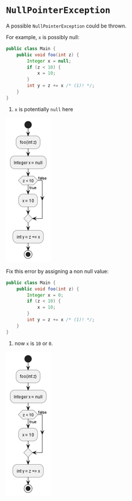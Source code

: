# `NullPointerException`

A possible `NullPointerException` could be thrown.

For example, `x` is possibly null:
```java hl_lines="7"
public class Main {
    public void foo(int z) {
        Integer x = null;
        if (z < 10) {
            x = 10;
        }
        int y = z += x /* (1)! */;
    }
}
```

1. `x` is potentially `null` here

![Example PlantUML](images/null-error.png)


Fix this error by assigning a non null value:
```java hl_lines="3"
public class Main {
    public void foo(int z) {
        Integer x = 0;
        if (z < 10) {
            x = 10;
        }
        int y = z += x /* (1)! */;
    }
}
```

1. now `x` is `10` or `0`.

![Fixed Example PlantUML](images/null-fixed.png)
